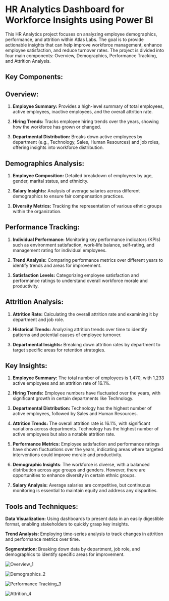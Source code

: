 # HR Analytics Dashboard for Workforce Insights using Power BI
This HR Analytics project focuses on analyzing employee demographics, performance, and attrition within Atlas Labs. The goal is to provide actionable insights that can help improve workforce management, enhance employee satisfaction, and reduce turnover rates. The project is divided into four main components: Overview, Demographics, Performance Tracking, and Attrition Analysis.

## Key Components:
## Overview:

1. **Employee Summary:** Provides a high-level summary of total employees, active employees, inactive employees, and the overall attrition rate.

2. **Hiring Trends:** Tracks employee hiring trends over the years, showing how the workforce has grown or changed.

3. **Departmental Distribution:** Breaks down active employees by department (e.g., Technology, Sales, Human Resources) and job roles, offering insights into workforce distribution.

## Demographics Analysis:

1. **Employee Composition:** Detailed breakdown of employees by age, gender, marital status, and ethnicity.

2. **Salary Insights:** Analysis of average salaries across different demographics to ensure fair compensation practices.

3. **Diversity Metrics:** Tracking the representation of various ethnic groups within the organization.

## Performance Tracking:

1. **Individual Performance:** Monitoring key performance indicators (KPIs) such as environment satisfaction, work-life balance, self-rating, and management rating for individual employees.

2. **Trend Analysis:** Comparing performance metrics over different years to identify trends and areas for improvement.

3. **Satisfaction Levels:** Categorizing employee satisfaction and performance ratings to understand overall workforce morale and productivity.

## Attrition Analysis:

1. **Attrition Rate:** Calculating the overall attrition rate and examining it by department and job role.

2. **Historical Trends:** Analyzing attrition trends over time to identify patterns and potential causes of employee turnover.

3. **Departmental Insights:** Breaking down attrition rates by department to target specific areas for retention strategies.

## Key Insights:
1. **Employee Summary:** The total number of employees is 1,470, with 1,233 active employees and an attrition rate of 16.1%.

2. **Hiring Trends:** Employee numbers have fluctuated over the years, with significant growth in certain departments like Technology.

3. **Departmental Distribution:** Technology has the highest number of active employees, followed by Sales and Human Resources.

4. **Attrition Trends:** The overall attrition rate is 16.1%, with significant variations across departments. Technology has the highest number of active employees but also a notable attrition rate.

5. **Performance Metrics:** Employee satisfaction and performance ratings have shown fluctuations over the years, indicating areas where targeted interventions could improve morale and productivity.

6. **Demographic Insights**: The workforce is diverse, with a balanced distribution across age groups and genders. However, there are opportunities to enhance diversity in certain ethnic groups.

7. **Salary Analysis:** Average salaries are competitive, but continuous monitoring is essential to maintain equity and address any disparities.

## Tools and Techniques:
**Data Visualization:** Using dashboards to present data in an easily digestible format, enabling stakeholders to quickly grasp key insights.

**Trend Analysis:** Employing time-series analysis to track changes in attrition and performance metrics over time.

**Segmentation:** Breaking down data by department, job role, and demographics to identify specific areas for improvement.


![Overview_1](https://github.com/user-attachments/assets/6d4c0425-3250-460d-b9aa-f2ba55945af2)

![Demographics_2](https://github.com/user-attachments/assets/543e712a-1eea-4988-a791-42e1ed1380e5)

![Performance Tracking_3](https://github.com/user-attachments/assets/a9dc7fa6-dd8c-4f4c-8613-b519ad4cd7ba)

![Attrition_4](https://github.com/user-attachments/assets/fc2f1c39-7e88-4ddb-99ab-10404fe91d13)


